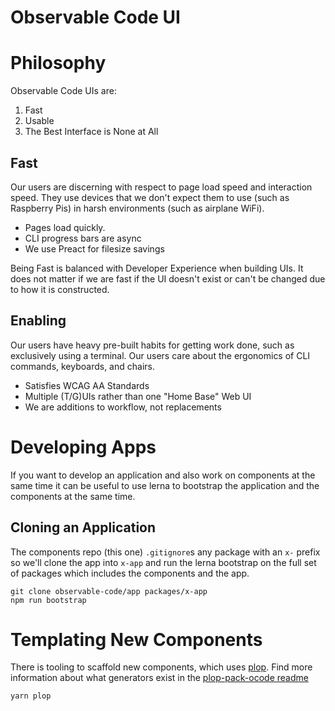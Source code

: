 # Observable Code UI

# Philosophy

Observable Code UIs are:

1. Fast
2. Usable
3. The Best Interface is None at All

## Fast

Our users are discerning with respect to page load speed and
interaction speed. They use devices that we don't expect them to use
(such as Raspberry Pis) in harsh environments (such as airplane
WiFi).

* Pages load quickly.
* CLI progress bars are async
* We use Preact for filesize savings

Being Fast is balanced with Developer Experience when building UIs. It
does not matter if we are fast if the UI doesn't exist or can't be
changed due to how it is constructed.

## Enabling

Our users have heavy pre-built habits for getting work done, such as
exclusively using a terminal. Our users care about the ergonomics of
CLI commands, keyboards, and chairs.

* Satisfies WCAG AA Standards
* Multiple (T/G)UIs rather than one "Home Base" Web UI
* We are additions to workflow, not replacements

# Developing Apps

If you want to develop an application and also work on components at
the same time it can be useful to use lerna to bootstrap the
application and the components at the same time.

## Cloning an Application

The components repo (this one) `.gitignore`s any package with an `x-`
prefix so we'll clone the app into `x-app` and run the lerna bootstrap
on the full set of packages which includes the components and the
app.

```
git clone observable-code/app packages/x-app
npm run bootstrap
```

# Templating New Components

There is tooling to scaffold new components, which uses
[plop][plop]. Find more information about what generators exist in the
[plop-pack-ocode readme][plop-pack-ocode]

```
yarn plop
```

[plop]: https://github.com/amwmedia/plop
[plop-pack-ocode]: ./packages/plop-pack-ocode/README.md
